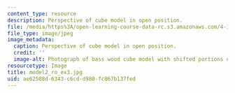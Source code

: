 ```yaml
---
content_type: resource
description: Perspective of cube model in open position.
file: /media/https%3A/open-learning-course-data-rc.s3.amazonaws.com/4-111-introduction-to-architecture-environmental-design-spring-2014/ae62508d6343c6cdd980fc867b137fed_model2_ro_ex3.jpg
file_type: image/jpeg
image_metadata:
  caption: Perspective of cube model in open position.
  credit: ''
  image-alt: Photograph of bass wood cube model with shifted portions of the cube.
resourcetype: Image
title: model2_ro_ex3.jpg
uid: ae62508d-6343-c6cd-d980-fc867b137fed
---
```

